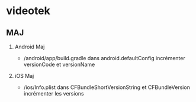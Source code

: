 # videotek

## MAJ

1. Android Maj
    - /android/app/build.gradle dans android.defaultConfig incrémenter versionCode et versionName

2. iOS Maj
    - /ios/Info.plist dans CFBundleShortVersionString et CFBundleVersion incrémenter les versions